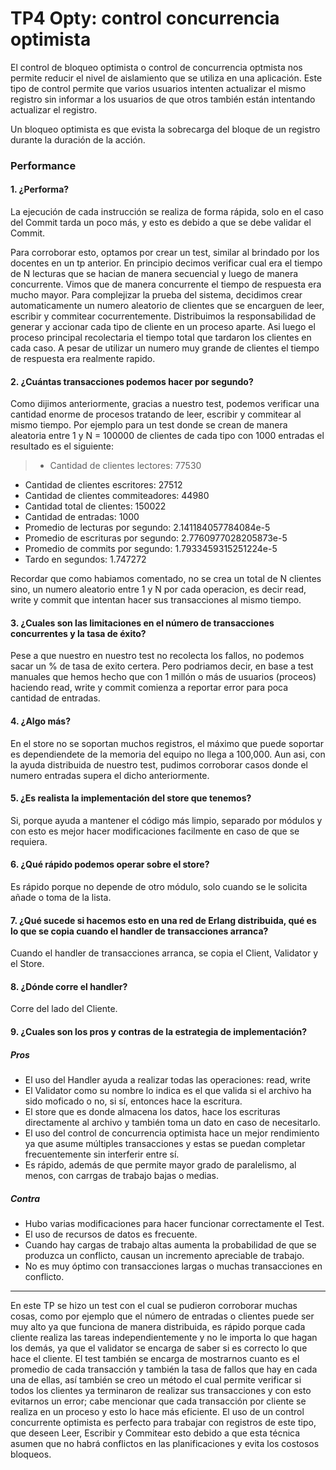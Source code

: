 # TP4 Opty: control concurrencia optimista

El control de bloqueo optimista o control de concurrencia optmista nos permite reducir el nivel de aislamiento que se utiliza en una aplicación.
Este tipo de control permite que varios usuarios intenten actualizar el mismo registro sin informar a los usuarios de que otros también están intentando actualizar el registro.

Un bloqueo optimista es que evista la sobrecarga del bloque de un registro durante la duración de la acción.

### Performance

#### 1. ¿Performa?
La ejecución de cada instrucción se realiza de forma rápida, solo en el caso del Commit tarda un poco más, y esto es debido a que se debe validar el Commit.

Para corroborar esto, optamos por crear un test, similar al brindado por los docentes en un tp anterior. En principio decimos verificar cual era el tiempo de N lecturas que se hacian de manera secuencial y luego de manera concurrente. Vimos que de manera concurrente el tiempo de respuesta era mucho mayor.
Para complejizar la prueba del sistema, decidimos crear automaticamente un numero aleatorio de clientes que se encarguen de leer, escribir y commitear cocurrentemente. Distribuimos la responsabilidad de generar y accionar cada tipo de cliente en un proceso aparte. Asi luego el proceso principal recolectaria el tiempo total que tardaron los clientes en cada caso.
A pesar de utilizar un numero muy grande de clientes el tiempo de respuesta era realmente rapido.



#### 2. ¿Cuántas transacciones podemos hacer por segundo?
Como dijimos anteriormente, gracias a nuestro test, podemos verificar una cantidad enorme de procesos tratando de leer, escribir y commitear al mismo tiempo. Por ejemplo para un test donde se crean de manera aleatoria entre 1 y N = 100000 de clientes de  cada tipo con 1000 entradas el resultado es el siguiente:
> - Cantidad de clientes lectores: 77530
- Cantidad de clientes escritores: 27512
- Cantidad de clientes commiteadores: 44980
- Cantidad total de clientes: 150022
- Cantidad de entradas: 1000
- Promedio de lecturas por segundo: 2.141184057784084e-5
- Promedio de escrituras por segundo: 2.7760977028205873e-5
- Promedio de commits por segundo: 1.7933459315251224e-5
- Tardo en segundos: 1.747272


Recordar que como habiamos comentado, no se crea un total de N clientes sino, un numero aleatorio entre 1 y N por cada operacion, es decir read, write y commit que intentan hacer sus transacciones al mismo tiempo.

#### 3. ¿Cuales son las limitaciones en el número de transacciones concurrentes y la tasa de éxito?
Pese a que nuestro en nuestro test no recolecta los fallos, no podemos sacar un % de tasa de exito certera. Pero podriamos decir, en base a test manuales que hemos hecho que con 1 millón o más de usuarios (proceos) haciendo read, write y commit comienza a reportar error para poca cantidad de entradas.

#### 4. ¿Algo más?
En el store no se soportan muchos registros, el máximo que puede soportar es dependiendete de la memoria del equipo no llega a 100,000.
Aun asi, con la ayuda distribuida de nuestro test, pudimos corroborar casos donde el numero entradas supera el dicho anteriormente.

#### 5. ¿Es realista la implementación del store que tenemos?
Si, porque ayuda a mantener el código más limpio, separado por módulos y con esto es mejor hacer modificaciones facilmente en caso de que se requiera.

#### 6. ¿Qué rápido podemos operar sobre el store?
Es rápido porque no depende de otro módulo, solo cuando se le solicita añade o toma de la lista.

#### 7. ¿Qué sucede si hacemos esto en una red de Erlang distribuida, qué es lo que se copia cuando el handler de transacciones arranca?
Cuando el handler de transacciones arranca, se copia el Client, Validator y el Store.

#### 8. ¿Dónde corre el handler?
Corre del lado del Cliente.

#### 9. ¿Cuales son los pros y contras de la estrategia de implementación?

##### Pros
- El uso del Handler ayuda a realizar todas las operaciones: read, write
- El Validator como su nombre lo indica es el que valida si el archivo ha sido moficado o no, si sí, entonces hace la escritura.
- El store que es donde almacena los datos, hace los escrituras directamente al archivo y también toma un dato en caso de necesitarlo.
- El uso del control de concurrencia optimista hace un mejor rendimiento ya que asume múltiples transacciones y estas se puedan completar frecuentemente sin interferir entre sí.
- Es rápido, además de que permite mayor grado de paralelismo, al menos, con carrgas de trabajo bajas o medias.

##### Contra
- Hubo varias modificaciones para hacer funcionar correctamente el Test.
- El uso de recursos de datos es frecuente.
- Cuando hay cargas de trabajo altas aumenta la probabilidad de que se produzca un conflicto, causan un incremento apreciable de trabajo.
- No es muy óptimo con transacciones largas o muchas transacciones en conflicto.


---
En este TP se hizo un test con el cual se pudieron corroborar muchas cosas, como por ejemplo que el número de entradas o clientes puede ser muy alto ya que funciona de manera distribuida, es rápido porque cada cliente realiza las tareas independientemente y no le importa lo que hagan los demás, ya que el validator se encarga de saber si es correcto lo que hace el cliente. El test también se encarga de mostrarnos cuanto es el promedio de cada transacción y también la tasa de fallos que hay en cada una de ellas, así también se creo un método el cual permite verificar si todos los clientes ya terminaron de realizar sus transacciones y con esto evitarnos un error; cabe mencionar que cada transacción por cliente se realiza en un proceso y esto lo hace más eficiente.
El uso de un control concurrente optimista es perfecto para trabajar con registros de este tipo, que deseen Leer, Escribir y Commitear esto debido a que esta técnica asumen que no habrá conflictos en las planificaciones y evita los costosos bloqueos.
